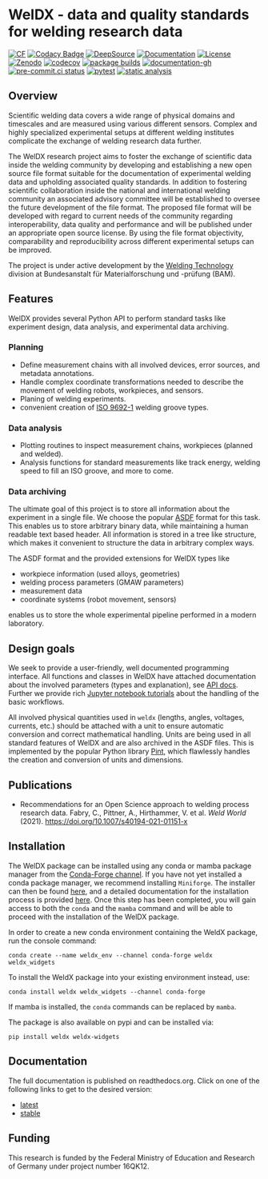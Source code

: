# WelDX - data and quality standards for welding research data

<hl/>

[![CF](https://anaconda.org/conda-forge/weldx/badges/version.svg)](https://anaconda.org/conda-forge/weldx)
[![Codacy Badge](https://api.codacy.com/project/badge/Grade/5e7ede6d978249a781e5c580ed1c813f)](https://www.codacy.com/gh/BAMWelDX/weldx)
[![DeepSource](https://static.deepsource.io/deepsource-badge-light-mini.svg)](https://deepsource.io/gh/BAMWelDX/weldx/?ref=repository-badge)
[![Documentation](https://readthedocs.org/projects/weldx/badge/?version=latest)](https://weldx.readthedocs.io/en/latest/?badge=latest)
[![License](https://img.shields.io/badge/License-BSD%203--Clause-orange.svg)](https://opensource.org/licenses/BSD-3-Clause)
[![Zenodo](https://zenodo.org/badge/DOI/10.5281/zenodo.5565185.svg)](https://doi.org/10.5281/zenodo.5565185)
[![codecov](https://codecov.io/gh/BAMWelDX/weldx/branch/master/graph/badge.svg)](https://codecov.io/gh/BAMWelDX/weldx)
[![package builds](https://github.com/BAMWelDX/weldx/workflows/package%20builds/badge.svg?branch=master)](https://github.com/BAMWelDX/weldx/actions?query=workflow%3A%22package%20builds%22+branch%3Amaster)
[![documentation-gh](https://github.com/BAMWelDX/weldx/workflows/documentation%20builds/badge.svg?branch=master)](https://github.com/BAMWelDX/weldx/actions?query=workflow%3Adocumentation%20builds+branch%3Amaster)
[![pre-commit.ci status](https://results.pre-commit.ci/badge/github/BAMWelDX/weldx/master.svg)](https://results.pre-commit.ci/latest/github/BAMWelDX/weldx/master)
[![pytest](https://github.com/BAMWelDX/weldx/workflows/pytest/badge.svg?branch=master)](https://github.com/BAMWelDX/weldx/actions?query=workflow%3Apytest+branch%3Amaster)
[![static analysis](https://github.com/BAMWelDX/weldx/workflows/static%20analysis/badge.svg?branch=master)](https://github.com/BAMWelDX/weldx/actions?query=workflow%3A%22static+analysis%22+branch%3Amaster)

## Overview

Scientific welding data covers a wide range of physical domains and
timescales and are measured using various different sensors. Complex and
highly specialized experimental setups at different welding institutes
complicate the exchange of welding research data further.

The WelDX research project aims to foster the exchange of scientific
data inside the welding community by developing and establishing a new
open source file format suitable for the documentation of experimental
welding data and upholding associated quality standards. In addition to
fostering scientific collaboration inside the national and international
welding community an associated advisory committee will be established
to oversee the future development of the file format. The proposed file
format will be developed with regard to current needs of the community
regarding interoperability, data quality and performance and will be
published under an appropriate open source license. By using the file
format objectivity, comparability and reproducibility across different
experimental setups can be improved.

The project is under active development by the [Welding Technology](https://www.bam.de/Navigation/EN/About-us/Organisation/Organisation-Chart/President/Department-9/Division-93/division93.html)
division at Bundesanstalt für Materialforschung und -prüfung (BAM).

## Features

WelDX provides several Python API to perform standard tasks like
experiment design, data analysis, and experimental data archiving.

### Planning

- Define measurement chains with all involved devices, error sources,
  and metadata annotations.
- Handle complex coordinate transformations needed to describe the
  movement of welding robots, workpieces, and sensors.
- Planing of welding experiments.
- convenient creation of [ISO 9692-1](https://www.iso.org/standard/62520.html) welding groove types.

### Data analysis

- Plotting routines to inspect measurement chains, workpieces (planned
  and welded).
- Analysis functions for standard measurements like track energy,
  welding speed to fill an ISO groove, and more to come.

### Data archiving

The ultimate goal of this project is to store all information about the
experiment in a single file. We choose the popular [ASDF](https://en.wikipedia.org/wiki/Advanced_Scientific_Data_Format)
format for this task. This enables us to store arbitrary binary data,
while maintaining a human readable text based header. All information is
stored in a tree like structure, which makes it convenient to structure
the data in arbitrary complex ways.

The ASDF format and the provided extensions for WelDX types like

- workpiece information (used alloys, geometries)
- welding process parameters (GMAW parameters)
- measurement data
- coordinate systems (robot movement, sensors)

enables us to store the whole experimental pipeline performed in a
modern laboratory.

## Design goals

We seek to provide a user-friendly, well documented programming
interface. All functions and classes in WelDX have attached
documentation about the involved parameters (types and explanation), see
[API docs](https://weldx.readthedocs.io/en/stable/api.html). Further
we provide rich [Jupyter notebook tutorials](https://weldx.readthedocs.io/en/stable/tutorials.html) about the
handling of the basic workflows.

All involved physical quantities used in `weldx` (lengths, angles,
voltages, currents, etc.) should be attached with a unit to ensure
automatic conversion and correct mathematical handling. Units are being
used in all standard features of WelDX and are also archived in the ASDF
files. This is implemented by the popular Python library [Pint](https://pint.readthedocs.io/en/stable/), which flawlessly handles
the creation and conversion of units and dimensions.

## Publications

- Recommendations for an Open Science approach to welding process
  research data. Fabry, C., Pittner, A., Hirthammer, V. et al. *Weld
  World* (2021). <https://doi.org/10.1007/s40194-021-01151-x>

## Installation

The WelDX package can be installed using any conda or mamba package manager from the [Conda-Forge channel](https://conda-forge.org/#about). 
If you have not yet installed a conda package manager, we recommend installing `Miniforge`. 
The installer can then be found [here](https://conda-forge.org/download/), and a detailed documentation for the installation process is provided 
[here](https://docs.conda.io/projects/conda/en/latest/user-guide/install/index.html#regular-installation). 
Once this step has been completed, you will gain access to both the `conda` and the `mamba` command and will be able to proceed with the installation of the WelDX package.

In order to create a new conda environment containing the WeldX package, run the console command:

```console
conda create --name weldx_env --channel conda-forge weldx weldx_widgets
```

To install the WeldX package into your existing environment instead, use:

```console
conda install weldx weldx_widgets --channel conda-forge
```

If mamba is installed, the `conda` commands can be replaced by `mamba`.

The package is also available on pypi and can be installed via:

```console
pip install weldx weldx-widgets
```

## Documentation

The full documentation is published on readthedocs.org. Click on one of
the following links to get to the desired version:

- [latest](https://weldx.readthedocs.io/en/latest/)
- [stable](https://weldx.readthedocs.io/en/stable/)

## Funding

This research is funded by the Federal Ministry of Education and
Research of Germany under project number 16QK12.
